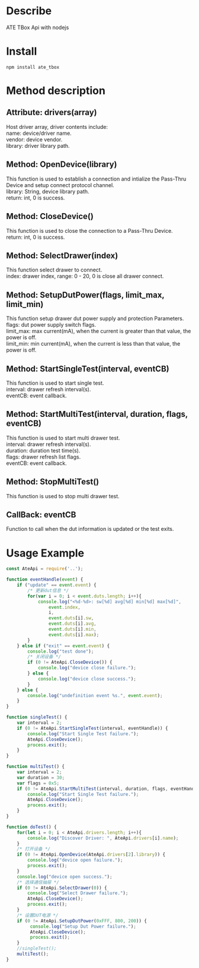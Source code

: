 # Describe

ATE TBox Api with nodejs

# Install

```shell
npm install ate_tbox
```

# Method description

##  Attribute: drivers(array)

Host driver array, driver contents include:<br>
name: device/driver name.<br>
vendor: device vendor.<br>
library: driver library path.<br>

## Method: OpenDevice(library)

This function is used to establish a connection and intialize the Pass-Thru Device and setup connect protocol channel.<br>
library: String, device library path.<br>
return: int, 0 is success.<br>

## Method: CloseDevice()

This function is used to close the connection to a Pass-Thru Device.<br>
return: int, 0 is success.<br>

## Method: SelectDrawer(index)

This function select drawer to connect.<br>
index: drawer index, range: 0 - 20, 0 is close all drawer connect.<br>

## Method: SetupDutPower(flags, limit_max, limit_min)

This function setup drawer dut power supply and protection Parameters.<br>
flags: dut power supply switch flags.<br>
limit_max: max current(mA), when the current is greater than that value, the power is off.<br>
limit_min: min current(mA), when the current is less than that value, the power is off.<br>

## Method: StartSingleTest(interval, eventCB)

This function is used to start single test.<br>
interval: drawer refresh interval(s).<br>
eventCB: event callback.<br>

## Method: StartMultiTest(interval, duration, flags, eventCB)

This function is used to start multi drawer test.<br>
interval: drawer refresh interval(s).<br>
duration: duration test time(s).<br>
flags: drawer refresh list flags.<br>
eventCB: event callback.<br>

## Method: StopMultiTest()

This function is used to stop multi drawer test.<br>

## CallBack: eventCB

Function to call when the dut information is updated or the test exits.

# Usage Example

```javascript
const AteApi = require('..');

function eventHandle(event) {
    if ("update" == event.event) {
        /* 更新dut信息 */
        for(var i = 0; i < event.duts.length; i++){
            console.log("<%d-%d>: sw[%d] avg[%d] min[%d] max[%d]", 
                event.index,
                i, 
                event.duts[i].sw,
                event.duts[i].avg,
                event.duts[i].min,
                event.duts[i].max);
        } 
    } else if ("exit" == event.event) {
        console.log("test done");   
        /* 关闭设备 */
        if (0 != AteApi.CloseDevice()) {
            console.log("device close failure.");
        } else {
            console.log("device close success.");   
        }
    } else {
        console.log("undefinition event %s.", event.event);  
    }
}

function singleTest() {
    var interval = 2;
    if (0 != AteApi.StartSingleTest(interval, eventHandle)) {
        console.log("Start Single Test failure."); 
        AteApi.CloseDevice();
        process.exit();
    } 
}

function multiTest() {
    var interval = 2;
    var duration = 30;
    var flags = 0x5;
    if (0 != AteApi.StartMultiTest(interval, duration, flags, eventHandle)) {
        console.log("Start Single Test failure."); 
        AteApi.CloseDevice();
        process.exit();
    } 
}

function doTest() {
    for(let i = 0; i < AteApi.drivers.length; i++){
        console.log("Discover Driver: ", AteApi.drivers[i].name);
    }
    /* 打开设备 */
    if (0 != AteApi.OpenDevice(AteApi.drivers[2].library)) {
        console.log("device open failure."); 
        process.exit();
    } 
    console.log("device open success."); 
    /* 选择通信抽屉 */
    if (0 != AteApi.SelectDrawer(0)) {
        console.log("Select Drawer failure."); 
        AteApi.CloseDevice();
        process.exit();
    } 
    /* 设置DUT电源 */
    if (0 != AteApi.SetupDutPower(0xFFF, 800, 200)) {
         console.log("Setup Dut Power failure."); 
         AteApi.CloseDevice();
         process.exit();
    } 
    //singleTest();
    multiTest();
}
```